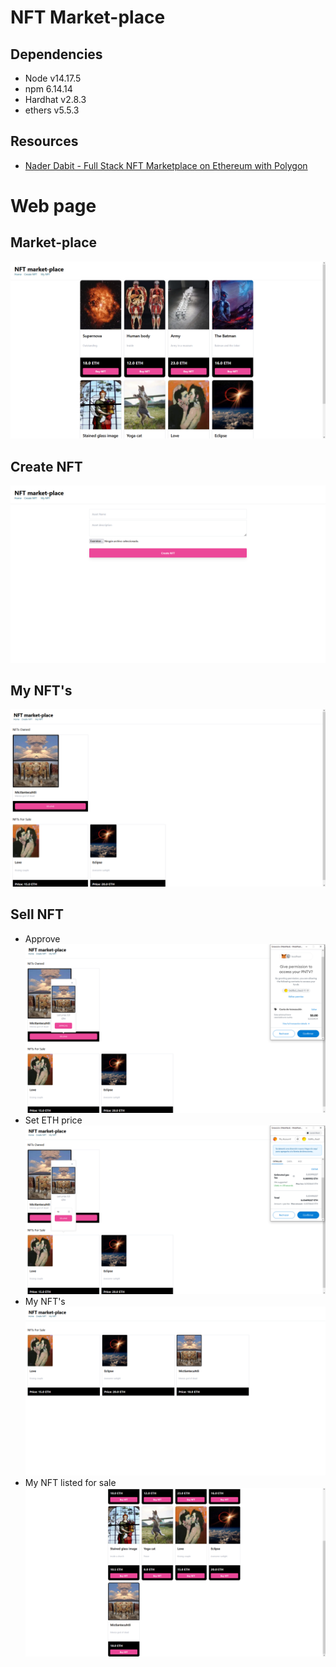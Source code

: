 # NFT Market-place

## Dependencies

* Node v14.17.5
* npm 6.14.14
* Hardhat v2.8.3 
* ethers v5.5.3

## Resources

* [Nader Dabit - Full Stack NFT Marketplace on Ethereum with Polygon](https://github.com/dabit3/polygon-ethereum-nextjs-marketplace/)

# Web page

## Market-place
![](https://github.com/KenatSF/NFT-Marketplace/blob/main/img/img%20(1).png)

## Create NFT
![](https://github.com/KenatSF/NFT-Marketplace/blob/main/img/img%20(2).png)

## My NFT's
![](https://github.com/KenatSF/NFT-Marketplace/blob/main/img/img%20(3).png)

## Sell NFT
* Approve
![](https://github.com/KenatSF/NFT-Marketplace/blob/main/img/img%20(4).png)
* Set ETH price
![](https://github.com/KenatSF/NFT-Marketplace/blob/main/img/img%20(5).png)
* My NFT's
![](https://github.com/KenatSF/NFT-Marketplace/blob/main/img/img%20(6).png)
* My NFT listed for sale
![](https://github.com/KenatSF/NFT-Marketplace/blob/main/img/img%20(7).png)
